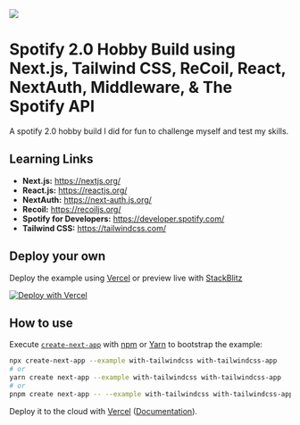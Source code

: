 <img src=https://storage.googleapis.com/pr-newsroom-wp/1/2018/11/Spotify_Logo_RGB_Green.png>

# Spotify 2.0 Hobby Build using Next.js, Tailwind CSS, ReCoil, React, NextAuth, Middleware, & The Spotify API

A spotify 2.0 hobby build I did for fun to challenge myself and test my skills. 

## Learning Links
- **Next.js:** https://nextjs.org/
- **React.js:** https://reactjs.org/
- **NextAuth:** https://next-auth.js.org/ 
- **Recoil:** https://recoiljs.org/
- **Spotify for Developers:** https://developer.spotify.com/
- **Tailwind CSS:** https://tailwindcss.com/

## Deploy your own

Deploy the example using [Vercel](https://vercel.com?utm_source=github&utm_medium=readme&utm_campaign=next-example) or preview live with [StackBlitz](https://stackblitz.com/github/vercel/next.js/tree/canary/examples/with-tailwindcss)

[![Deploy with Vercel](https://vercel.com/button)](https://vercel.com/new/git/external?repository-url=https://github.com/vercel/next.js/tree/canary/examples/with-tailwindcss&project-name=with-tailwindcss&repository-name=with-tailwindcss)

## How to use

Execute [`create-next-app`](https://github.com/vercel/next.js/tree/canary/packages/create-next-app) with [npm](https://docs.npmjs.com/cli/init) or [Yarn](https://yarnpkg.com/lang/en/docs/cli/create/) to bootstrap the example:

```bash
npx create-next-app --example with-tailwindcss with-tailwindcss-app
# or
yarn create next-app --example with-tailwindcss with-tailwindcss-app
# or
pnpm create next-app -- --example with-tailwindcss with-tailwindcss-app
```

Deploy it to the cloud with [Vercel](https://vercel.com/new?utm_source=github&utm_medium=readme&utm_campaign=next-example) ([Documentation](https://nextjs.org/docs/deployment)).
